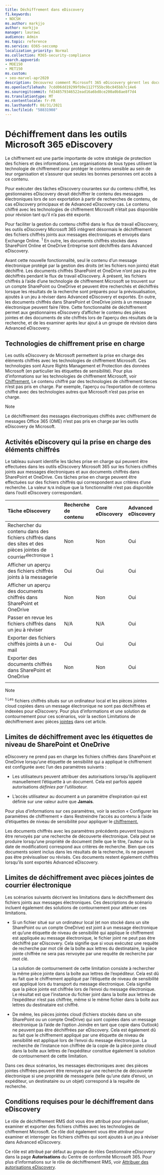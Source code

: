 ```yaml
---
title: Déchiffrement dans eDiscovery
f1.keywords:
- NOCSH
ms.author: markjjo
author: markjjo
manager: laurawi
audience: Admin
ms.topic: reference
ms.service: O365-seccomp
localization_priority: Normal
ms.collection: M365-security-compliance
search.appverid:
- MOE150
- MET150
ms.custom:
- seo-marvel-apr2020
description: Découvrez comment Microsoft 365 eDiscovery gèrent les documents chiffrés joints aux messages électroniques et stockés dans SharePoint Online et OneDrive Entreprise.
ms.openlocfilehash: 7cdd06dd19299fb9e1127f55bc9bc845bb7c14e6
ms.sourcegitcommit: fd348579346522ead16a6bd8ce200a0b8ae8f7d4
ms.translationtype: MT
ms.contentlocale: fr-FR
ms.lasthandoff: 08/31/2021
ms.locfileid: "58831908"
---
```

# <a name="decryption-in-microsoft-365-ediscovery-tools"></a>Déchiffrement dans les outils Microsoft 365 eDiscovery

Le chiffrement est une partie importante de votre stratégie de protection des fichiers et des informations. Les organisations de tous types utilisent la technologie de chiffrement pour protéger le contenu sensible au sein de leur organisation et s’assurer que seules les bonnes personnes ont accès à ce contenu.

Pour exécuter des tâches eDiscovery courantes sur du contenu chiffré, les gestionnaires eDiscovery devait déchiffrer le contenu des messages électroniques lors de son exportation à partir de recherches de contenu, de cas eDiscovery principaux et de Advanced eDiscovery cas. Le contenu chiffré avec les technologies de chiffrement Microsoft n’était pas disponible pour révision tant qu’il n’a pas été exporté.

Pour faciliter la gestion du contenu chiffré dans le flux de travail eDiscovery, les outils eDiscovery Microsoft 365 intègrent désormais le déchiffrement des fichiers chiffrés joints aux messages électroniques et envoyés dans Exchange Online. <sup>1</sup> En outre, les documents chiffrés stockés dans SharePoint Online et OneDrive Entreprise sont déchiffrés dans Advanced eDiscovery.

Avant cette nouvelle fonctionnalité, seul le contenu d’un message électronique protégé par la gestion des droits (et les fichiers non joints) était déchiffré. Les documents chiffrés SharePoint et OneDrive n’ont pas pu être déchiffrés pendant le flux de travail eDiscovery. À présent, les fichiers chiffrés à l’aide d’une technologie de chiffrement Microsoft se trouvent sur un compte SharePoint ou OneDrive et peuvent être recherchés et déchiffrés lorsque les résultats de la recherche sont préparés pour la prévisualisation, ajoutés à un jeu à réviser dans Advanced eDiscovery et exportés. En outre, les documents chiffrés dans SharePoint et OneDrive joints à un message électronique peuvent faire l’être. Cette fonctionnalité de déchiffrement permet aux gestionnaires eDiscovery d’afficher le contenu des pièces jointes et des documents de site chiffrés lors de l’aperçu des résultats de la recherche, et de les examiner après leur ajout à un groupe de révision dans Advanced eDiscovery.

## <a name="supported-encryption-technologies"></a>Technologies de chiffrement prise en charge

Les outils eDiscovery de Microsoft permettent la prise en charge des éléments chiffrés avec les technologies de chiffrement Microsoft. Ces technologies sont Azure Rights Management et Protection des données Microsoft (en particulier les étiquettes de sensibilité). Pour plus d’informations sur les technologies de chiffrement Microsoft, voir [Chiffrement.](encryption.md) Le contenu chiffré par des technologies de chiffrement tierces n’est pas pris en charge. Par exemple, l’aperçu ou l’exportation de contenu chiffré avec des technologies autres que Microsoft n’est pas prise en charge.

> [!NOTE]
> Le déchiffrement des messages électroniques chiffrés avec chiffrement de messages Office 365 (OME) n’est pas pris en charge par les outils eDiscovery de Microsoft.

## <a name="ediscovery-activities-that-support-encrypted-items"></a>Activités eDiscovery qui la prise en charge des éléments chiffrés

Le tableau suivant identifie les tâches prise en charge qui peuvent être effectuées dans les outils eDiscovery Microsoft 365 sur les fichiers chiffrés joints aux messages électroniques et aux documents chiffrés dans SharePoint et OneDrive. Ces tâches prise en charge peuvent être effectuées sur des fichiers chiffrés qui correspondent aux critères d’une recherche. La valeur `N/A` indique que la fonctionnalité n’est pas disponible dans l’outil eDiscovery correspondant.

|Tâche eDiscovery  |Recherche de contenu  |Core eDiscovery  |Advanced eDiscovery  |
|:---------|:---------|:---------|:---------|
|Rechercher du contenu dans des fichiers chiffrés dans des sites et des pièces jointes de courrier<sup>électronique 1</sup>     |Non      |Non      |Oui      |
|Afficher un aperçu des fichiers chiffrés joints à la messagerie     |Oui      |Oui     |Oui       |
|Afficher un aperçu des documents chiffrés dans SharePoint et OneDrive|Non      |Non    |Oui       |
|Passer en revue les fichiers chiffrés dans un jeu à réviser    |N/A      |N/A        | Oui        |
|Exporter des fichiers chiffrés joints à un e-mail    |Oui       |Oui  |Oui    |
|Exporter des documents chiffrés dans SharePoint et OneDrive    |Non       |Non  |Oui    |
|||||

> [!NOTE]
> <sup>1 Les</sup> fichiers chiffrés situés sur un ordinateur local et les pièces jointes cloud copiées dans un message électronique ne sont pas déchiffrées et indexées pour eDiscovery. Pour plus d’informations et une solution de contournement pour ces scénarios, voir la section Limitations de déchiffrement avec pièces [jointes](#decryption-limitations-with-email-attachments) dans cet article.

## <a name="decryption-limitations-with-sensitivity-labels-in-sharepoint-and-onedrive"></a>Limites de déchiffrement avec les étiquettes de niveau de SharePoint et OneDrive

eDiscovery ne prend pas en charge les fichiers chiffrés dans SharePoint et OneDrive lorsqu’une étiquette de sensibilité qui a appliqué le chiffrement est configurée avec l’un des paramètres suivants :

- Les utilisateurs peuvent attribuer des autorisations lorsqu’ils appliquent manuellement l’étiquette à un document. Cela est parfois appelé autorisations *définies par l’utilisateur.*

- L’accès utilisateur au document a un paramètre d’expiration qui est définie sur une valeur autre que **Jamais**.

Pour plus d’informations sur ces paramètres, voir la section « Configurer les paramètres de chiffrement » dans Restreindre l’accès au contenu à l’aide d’étiquettes de niveau de sensibilité pour appliquer le [chiffrement.](encryption-sensitivity-labels.md#configure-encryption-settings)

Les documents chiffrés avec les paramètres précédents peuvent toujours être renvoyés par une recherche de découverte électronique. Cela peut se produire lorsqu’une propriété de document (telle que le titre, l’auteur ou la date de modification) correspond aux critères de recherche. Bien que ces documents soient inclus dans les résultats de la recherche, ils ne peuvent pas être prévisualiser ou révisés. Ces documents restent également chiffrés lorsqu’ils sont exportés Advanced eDiscovery.

## <a name="decryption-limitations-with-email-attachments"></a>Limites de déchiffrement avec pièces jointes de courrier électronique

Les scénarios suivants décrivent les limitations dans le déchiffrement des fichiers joints aux messages électroniques. Ces descriptions de scénario incluent également des solutions de contournement pour atténuer ces limitations.

- Si un fichier situé sur un ordinateur local (et non stocké dans un site SharePoint ou un compte OneDrive) est joint à un message électronique et qu’une étiquette de niveau de sensibilité qui applique le chiffrement est appliquée au message électronique, le fichier joint ne peut pas être déchiffré par eDiscovery. Cela signifie que si vous exécutez une requête de recherche par mot clé de la boîte aux lettres du destinataire, la pièce jointe chiffrée ne sera pas renvoyée par une requête de recherche par mot clé.

  La solution de contournement de cette limitation consiste à rechercher la même pièce jointe dans la boîte aux lettres de l’expéditeur. Cela est dû au fait que le chiffrement appliqué par l’étiquette de niveau de sensibilité est appliqué lors du transport du message électronique. Cela signifie que la pièce jointe est chiffrée lors de l’envoi du message électronique. Le résultat est que l’instance du fichier joint dans la boîte aux lettres de l’expéditeur n’est pas chiffrée, même si le même fichier dans la boîte aux lettres du destinataire est chiffré.

- De même, les pièces jointes cloud (fichiers stockés dans un site SharePoint ou un compte OneDrive)  qui sont copiées dans un message électronique (à l’aide de l’option Joindre en tant que copie dans Outlook) ne peuvent pas être déchiffrées par eDiscovery. Cela est également dû au fait que le chiffrement appliqué par une étiquette de niveau de sensibilité est appliqué lors de l’envoi du message électronique. La recherche de l’instance non chiffrée de la copie de la pièce jointe cloud dans la boîte aux lettres de l’expéditeur constitue également la solution de contournement de cette limitation.

Dans ces deux scénarios, les messages électroniques avec des pièces jointes chiffrées peuvent être renvoyés par une recherche de découverte électronique si une propriété de messagerie (telle qu’une date d’envoi, un expéditeur, un destinataire ou un objet) correspond à la requête de recherche.

## <a name="requirements-for-decryption-in-ediscovery"></a>Conditions requises pour le déchiffrement dans eDiscovery

Le rôle de déchiffrement RMS doit vous être attribué pour prévisualiser, examiner et exporter des fichiers chiffrés avec les technologies de chiffrement Microsoft. Ce rôle doit également vous être attribué pour examiner et interroger les fichiers chiffrés qui sont ajoutés à un jeu à réviser dans Advanced eDiscovery.

Ce rôle est attribué par défaut au groupe de rôles Gestionnaire eDiscovery dans la page **Autorisations** du Centre de conformité Microsoft 365. Pour plus d’informations sur le rôle de déchiffrement RMS, voir [Attribuer des autorisations eDiscovery](assign-ediscovery-permissions.md#rms-decrypt).
